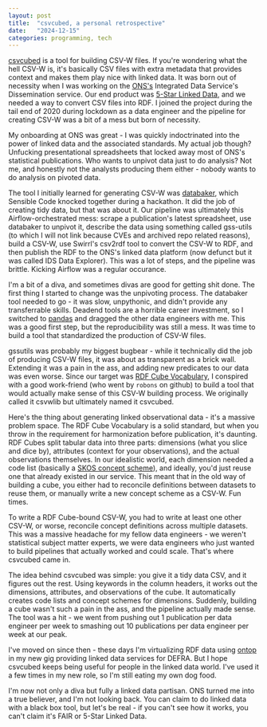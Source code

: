 ```yaml
---
layout: post
title:  "csvcubed, a personal retrospective"
date:   "2024-12-15"
categories: programming, tech
---
```


[csvcubed](https://github.com/ONSdigital/csvcubed) is a tool for building CSV-W files. If you're wondering what the hell CSV-W is, it's basically CSV files with extra metadata that provides context and makes them play nice with linked data. It was born out of necessity when I was working on the [ONS's](https://www.ons.gov.uk) Integrated Data Service's Dissemination service. Our end product was [5-Star Linked Data](https://5stardata.info/en/), and we needed a way to convert CSV files into RDF. I joined the project during the tail end of 2020 during lockdown as a data engineer and the pipeline for creating CSV-W was a bit of a mess but born of necessity.

My onboarding at ONS was great - I was quickly indoctrinated into the power of linked data and the associated standards. My actual job though? Unfucking presentational spreadsheets that locked away most of ONS's statistical publications. Who wants to unpivot data just to do analysis? Not me, and honestly not the analysts producing them either - nobody wants to do analysis on pivoted data.

The tool I initially learned for generating CSV-W was [databaker](https://github.com/GSS-Cogs/databaker), which Sensible Code knocked together during a hackathon. It did the job of creating tidy data, but that was about it. Our pipeline was ultimately this Airflow-orchestrated mess: scrape a publication's latest spreadsheet, use databaker to unpivot it, describe the data using something called gss-utils (to which I will not link because CVEs and archived repo related reasons), build a CSV-W, use Swirrl's csv2rdf tool to convert the CSV-W to RDF, and then publish the RDF to the ONS's linked data platform (now defunct but it was called IDS Data Explorer). This was a lot of steps, and the pipeline was brittle. Kicking Airflow was a regular occurance.


I'm a bit of a diva, and sometimes divas are good for getting shit done. The first thing I started to change was the unpivoting process. The databaker tool needed to go - it was slow, unpythonic, and didn't provide any transferrable skills. Deadend tools are a horrible career investment, so I switched to [pandas](https://pandas.pydata.org/) and dragged the other data engineers with me. This was a good first step, but the reproducibility was still a mess. It was time to build a tool that standardized the production of CSV-W files.

gssutils was probably my biggest bugbear - while it technically did the job of producing CSV-W files, it was about as transparent as a brick wall. Extending it was a pain in the ass, and adding new predicates to our data was even worse. Since our target was [RDF Cube Vocabulary](https://www.w3.org/TR/vocab-data-cube/), I conspired with a good work-friend (who went by `robons` on github) to build a tool that would actually make sense of this CSV-W building process. We originally called it csvwlib but ultimately named it csvcubed.

Here's the thing about generating linked observational data - it's a massive problem space. The RDF Cube Vocabulary is a solid standard, but when you throw in the requirement for harmonization before publication, it's daunting. RDF Cubes split tabular data into three parts: dimensions (what you slice and dice by), attributes (context for your observations), and the actual observations themselves. In our idealistic world, each dimension needed a code list (basically a [SKOS concept scheme](https://www.w3.org/TR/skos-reference/#schemes)), and ideally, you'd just reuse one that already existed in our service. This meant that in the old way of building a cube, you either had to reconcile definitions between datasets to reuse them, or manually write a new concept scheme as a CSV-W. Fun times.

To write a RDF Cube-bound CSV-W, you had to write at least one other CSV-W, or worse, reconcile concept definitions across multiple datasets. This was a massive headache for my fellow data engineers - we weren't statistical subject matter experts, we were data engineers who just wanted to build pipelines that actually worked and could scale. That's where csvcubed came in.

The idea behind csvcubed was simple: you give it a tidy data CSV, and it figures out the rest. Using keywords in the column headers, it works out the dimensions, attributes, and observations of the cube. It automatically creates code lists and concept schemes for dimensions. Suddenly, building a cube wasn't such a pain in the ass, and the pipeline actually made sense. The tool was a hit - we went from pushing out 1 publication per data engineer per week to smashing out 10 publications per data engineer per week at our peak.

I've moved on since then - these days I'm virtualizing RDF data using [ontop](https://ontop-vkg.org/) in my new gig providing linked data services for DEFRA. But I hope csvcubed keeps being useful for people in the linked data world. I've used it a few times in my new role, so I'm still eating my own dog food.

I'm now not only a diva but fully a linked data partisan. ONS turned me into a true believer, and I'm not looking back. You can claim to do linked data with a black box tool, but let's be real - if you can't see how it works, you can't claim it's FAIR or 5-Star Linked Data.
